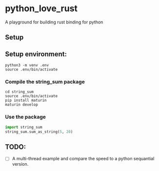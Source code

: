# python_love_rust
A playground for building rust binding for python

## Setup 

## Setup environment:

```
python3 -m venv .env
source .env/bin/activate

```
### Compile the string_sum package
```
cd string_sum 
source .env/bin/activate
pip install maturin
maturin develop
```
### Use the package

```python
import string_sum
string_sum.sum_as_string(5, 20)
```

## TODO:

- [ ] A multi-thread example and compare the speed to a python sequantial version. 

